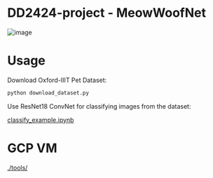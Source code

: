 # DD2424-project - MeowWoofNet

![image](https://github.com/user-attachments/assets/19f9e29b-262f-4544-b1ea-5e75744964d5)


# Usage

Download Oxford-IIIT Pet Dataset:
```bash
python download_dataset.py
```

Use ResNet18 ConvNet for classifying images from the dataset:

[classify_example.ipynb](./classify_example.ipynb)

# GCP VM
[./tools/](./tools/)
